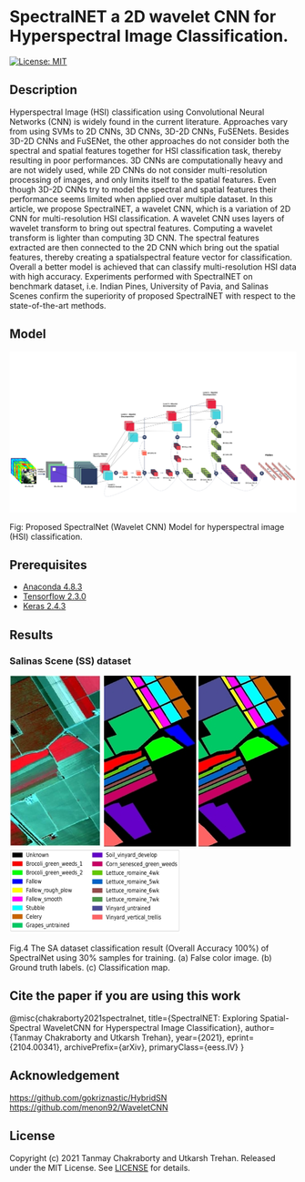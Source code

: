 # SpectralNET a 2D wavelet CNN for Hyperspectral Image Classification.
[![License: MIT](https://img.shields.io/badge/License-MIT-yellow.svg)](https://opensource.org/licenses/MIT)

## Description
Hyperspectral Image (HSI) classification using Convolutional
Neural Networks (CNN) is widely found in the current
literature. Approaches vary from using SVMs to 2D CNNs,
3D CNNs, 3D-2D CNNs, FuSENets. Besides 3D-2D CNNs and
FuSENet, the other approaches do not consider both the spectral
and spatial features together for HSI classification task, thereby
resulting in poor performances. 3D CNNs are computationally
heavy and are not widely used, while 2D CNNs do not consider
multi-resolution processing of images, and only limits itself to
the spatial features. Even though 3D-2D CNNs try to model the
spectral and spatial features their performance seems limited
when applied over multiple dataset. In this article, we propose
SpectralNET, a wavelet CNN, which is a variation of 2D CNN
for multi-resolution HSI classification. A wavelet CNN uses layers
of wavelet transform to bring out spectral features. Computing
a wavelet transform is lighter than computing 3D CNN. The
spectral features extracted are then connected to the 2D CNN
which bring out the spatial features, thereby creating a spatialspectral
feature vector for classification. Overall a better model
is achieved that can classify multi-resolution HSI data with
high accuracy. Experiments performed with SpectralNET on
benchmark dataset, i.e. Indian Pines, University of Pavia, and
Salinas Scenes confirm the superiority of proposed SpectralNET
with respect to the state-of-the-art methods.


## Model

<img src="figure/Architecture.svg"/>

Fig: Proposed SpectralNet (Wavelet CNN) Model for hyperspectral image (HSI) classification.

## Prerequisites

- [Anaconda 4.8.3](https://www.anaconda.com/download/#linux)
- [Tensorflow 2.3.0](https://github.com/tensorflow/tensorflow/tree/r2.4)
- [Keras 2.4.3](https://github.com/fchollet/keras)

## Results

### Salinas Scene (SS) dataset

<img src="figure/SA-FC.jpg"/> <img src="figure/SA-GT.jpg"/> <img src="figure/SA-Pr.jpg"/> <img src="figure/SA_legend.jpg" width="300" height="150"/>

Fig.4  The SA dataset classification result (Overall Accuracy 100%) of SpectralNet using 30% samples for training. (a) False color image. (b) Ground truth labels. (c) Classification map.

## Cite the paper if you are using this work

@misc{chakraborty2021spectralnet,
      title={SpectralNET: Exploring Spatial-Spectral WaveletCNN for Hyperspectral Image Classification}, 
      author={Tanmay Chakraborty and Utkarsh Trehan},
      year={2021},
      eprint={2104.00341},
      archivePrefix={arXiv},
      primaryClass={eess.IV}
}

## Acknowledgement
https://github.com/gokriznastic/HybridSN  
https://github.com/menon92/WaveletCNN


## License

Copyright (c) 2021 Tanmay Chakraborty and Utkarsh Trehan. Released under the MIT License. See [LICENSE](LICENSE) for details.

